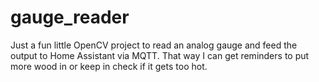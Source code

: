 # gauge_reader
Just a fun little OpenCV project to read an analog gauge and feed the output to Home Assistant via MQTT.
That way I can get reminders to put more wood in or keep in check if it gets too hot.
